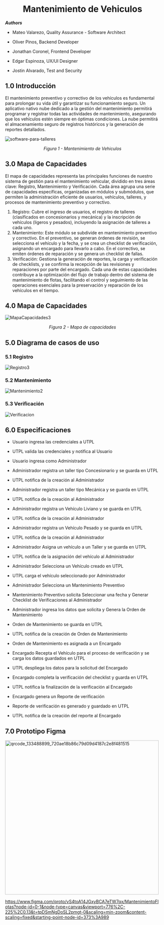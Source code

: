 <h1 align="center"> Mantenimiento de Vehiculos </center></h1>

**_Authors_**
+ Mateo Valarezo, Quality Assurance - Software Architect

+ Oliver Pinos, Backend Developer

+ Jonathan Coronel, Frontend Developer

+ Edgar Espinoza, UX/UI Designer

+ Jostin Alvarado, Test and Security

## 1.0 Introducción
El mantenimiento preventivo y correctivo de los vehículos es fundamental para prolongar su vida útil y garantizar su funcionamiento seguro. Un aplicativo nativo nube dedicado a la gestión del mantenimiento permitirá programar y registrar todas las actividades de mantenimiento, asegurando que los vehículos estén siempre en óptimas condiciones. La nube permitirá el almacenamiento seguro de registros históricos y la generación de reportes detallados.

![software-para-talleres](https://github.com/user-attachments/assets/a0613dee-98aa-4a31-8ad9-891355135f55)

<p align="center">
<i>
Figura 1 - Mantenimiento de Vehiculos<br/>
</i>
</p>

## 3.0 Mapa de Capacidades
El mapa de capacidades representa las principales funciones de nuestro sistema de gestión para el mantenimiento vehicular, dividido en tres áreas clave: Registro, Mantenimiento y Verificación. Cada área agrupa una serie de capacidades específicas, organizadas en módulos y submódulos, que permiten la administración eficiente de usuarios, vehículos, talleres, y procesos de mantenimiento preventivo y correctivo.

1. Registro: Cubre el ingreso de usuarios, el registro de talleres (clasificados en concesionarios y mecánica) y la inscripción de vehículos (ligeros y pesados), incluyendo la asignación de talleres a cada uno.
2. Mantenimiento: Este módulo se subdivide en mantenimiento preventivo y correctivo. En el preventivo, se generan órdenes de revisión, se selecciona el vehículo y la fecha, y se crea un checklist de verificación, asignando un encargado para llevarlo a cabo. En el correctivo, se emiten órdenes de reparación y se genera un checklist de fallas.
3. Verificación: Gestiona la generación de reportes, la carga y verificación de checklists, y se confirma la recepción de las revisiones y reparaciones por parte del encargado.
Cada una de estas capacidades contribuye a la optimización del flujo de trabajo dentro del sistema de mantenimiento de flotas, facilitando el control y seguimiento de las operaciones esenciales para la preservación y reparación de los vehículos en el tiempo.   
## 4.0 Mapa de Capacidades

![MapaCapacidades3](https://github.com/user-attachments/assets/97687bdf-a300-4e86-8940-5d04bb6d084f)



<p align="center">
<i>
Figura 2 - Mapa de capacidades <br/>
</i>
</p>

## 5.0 Diagrama de casos de uso

### 5.1 Registro

![Registro3](https://github.com/user-attachments/assets/95c95a86-951a-40d3-ba5e-5c339136bee0)

### 5.2 Mantenimiento

![Mantenimiento2](https://github.com/user-attachments/assets/284f1d09-9acf-42cf-87ba-97eaee986ca1)

### 5.3 Verificación

![Verificacion](https://github.com/user-attachments/assets/e252fc45-ca7a-4237-ba3c-3403d3d5906a)

## 6.0 Especificaciones

- Usuario ingresa las credenciales a UTPL

- UTPL valida las credenciales y notifica al Usuario

- Usuario ingresa como Administrador

- Administrador registra un taller tipo Concesionario y se guarda en UTPL

- UTPL notifica de la creación al Administrador

- Administrador registra un taller tipo Mecánica y se guarda en UTPL

- UTPL notifica de la creación al Administrador

- Administrador registra un Vehículo Liviano y se guarda en UTPL

- UTPL notifica de la creación al Administrador

- Administrador registra un Vehículo Pesado y se guarda en UTPL

- UTPL notifica de la creación al Administrador

- Administrador Asigna un vehículo a un Taller y se guarda en UTPL

- UTPL notifica de la asignación del vehículo al Administrador

- Administrador Selecciona un Vehículo creado en UTPL

- UTPL carga el vehículo seleccionado por Administrador

- Administrador Selecciona un Mantenimiento Preventivo

- Mantenimiento Preventivo solicita Seleccionar una fecha y Generar Checklist de Verificaciones al Administrador

- Administrador ingresa los datos que solicita y Genera la Orden de Mantenimiento

- Orden de Mantenimiento se guarda en UTPL

- UTPL notifica de la creación de Orden de Mantenimiento

- Orden de Mantenimiento es asignada a un Encargado

- Encargado Recepta el Vehículo para el proceso de verificación y se carga los datos guardados en UTPL

- UTPL despliega los datos para la solicitud del Encargado

- Encargado completa la verificación del checklist y guarda en UTPL

- UTPL notifica la finalización de la verificación al Encargado

- Encargado genera un Reporte de verificación

- Reporte de verificación es generado y guardado en UTPL

- UTPL notifica de la creación del reporte al Encargado


## 7.0 Prototipo Figma

<img src="https://github.com/user-attachments/assets/14e7ed03-1537-4cf7-aec2-77aead87f634" alt="qrcode_133488899_720ae18b86c79d09d4187c2e8f481515" width="500"/>

https://www.figma.com/proto/vS4toA14JGxyBCA7eTW7qx/MantenimientoFlotas?node-id=0-1&node-type=canvas&viewport=776%2C-225%2C0.13&t=tpDSmNgDoSL2pmgt-0&scaling=min-zoom&content-scaling=fixed&starting-point-node-id=373%3A989


